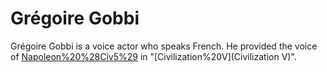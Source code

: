 # Grégoire Gobbi

Grégoire Gobbi is a voice actor who speaks French. He provided the voice of [Napoleon%20%28Civ5%29](Napoleon) in "[Civilization%20V](Civilization V)".